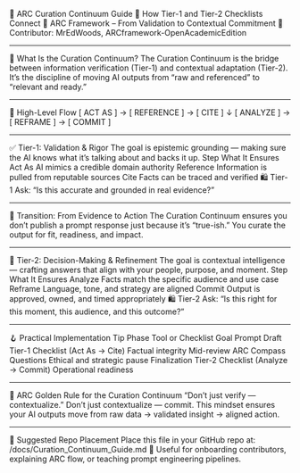 🌊 ARC Curation Continuum Guide
📘 How Tier-1 and Tier-2 Checklists Connect
🌟 ARC Framework – From Validation to Contextual Commitment
🧠 Contributor: MrEdWoods, ARCframework-OpenAcademicEdition
________________________________________
📘 What Is the Curation Continuum?
The Curation Continuum is the bridge between information verification (Tier-1) and contextual adaptation (Tier-2).
It’s the discipline of moving AI outputs from “raw and referenced” to “relevant and ready.”
________________________________________
🌊 High-Level Flow
[ ACT AS ] → [ REFERENCE ] → [ CITE ]
   ↓
[ ANALYZE ] → [ REFRAME ] → [ COMMIT ]
________________________________________
✅ Tier-1: Validation & Rigor
The goal is epistemic grounding — making sure the AI knows what it’s talking about and backs it up.
Step	What It Ensures
Act As	AI mimics a credible domain authority
Reference	Information is pulled from reputable sources
Cite	Facts can be traced and verified
🛍️ Tier-1 Ask: “Is this accurate and grounded in real evidence?”
________________________________________
🔄 Transition: From Evidence to Action
The Curation Continuum ensures you don’t publish a prompt response just because it’s “true-ish.”
You curate the output for fit, readiness, and impact.
________________________________________
🧠 Tier-2: Decision-Making & Refinement
The goal is contextual intelligence — crafting answers that align with your people, purpose, and moment.
Step	What It Ensures
Analyze	Facts match the specific audience and use case
Reframe	Language, tone, and strategy are aligned
Commit	Output is approved, owned, and timed appropriately
🛍️ Tier-2 Ask: “Is this right for this moment, this audience, and this outcome?”
________________________________________
🪝 Practical Implementation Tip
Phase	Tool or Checklist	Goal
Prompt Draft	Tier-1 Checklist (Act As → Cite)	Factual integrity
Mid-review	ARC Compass Questions	Ethical and strategic pause
Finalization	Tier-2 Checklist (Analyze → Commit)	Operational readiness
________________________________________
🌟 ARC Golden Rule for the Curation Continuum
“Don’t just verify — contextualize.”
Don’t just contextualize — commit.
This mindset ensures your AI outputs move from raw data → validated insight → aligned action.
________________________________________
📂 Suggested Repo Placement
Place this file in your GitHub repo at:
/docs/Curation_Continuum_Guide.md
👀 Useful for onboarding contributors, explaining ARC flow, or teaching prompt engineering pipelines.

